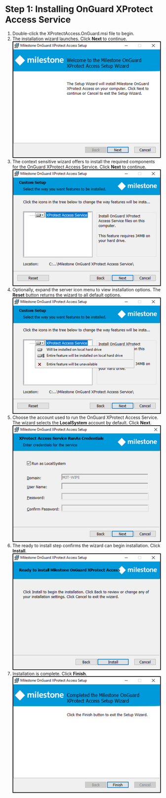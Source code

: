 # Step 1: Installing OnGuard XProtect Access Service

1. Double-click the XProtectAccess.OnGuard.msi file to begin.
2. The installation wizard launches. Click **Next** to continue.</br>
    ![InstallWizStart](img/CXAL.AInstall1.png)
3. The context sensitive wizard offers to install the required components for the OnGuard XProtect Access Service. Click **Next** to continue.</br>
    ![InstallWizXPAService](img/CXAL.AInstallOG1.png)
4. Optionally, expand the server icon menu to view installation options. The **Reset** button returns the wizard to all default options.</br>
    ![InstallWizXPASrvLocation](img/CXAL.AInstallOG2.png)
5. Choose the account used to run the OnGuard XProtect Access Service. The wizard selects the **LocalSystem** account by default. Click **Next**.</br>
    ![InstallWizXPASrvAccount](img/CXAL.AInstallOG3.png)
6. The ready to install step confirms the wizard can begin installation. Click **Install**.</br>
    ![Ready2Install](img/CXAL.AInstallF1.png)
7. Installation is complete. Click **Finish**.</br>
    ![InstallDone](img/CXAL.AInstallF2.png)